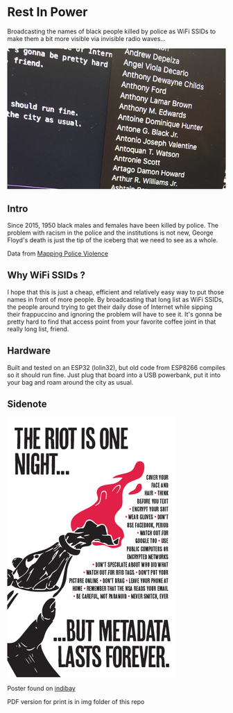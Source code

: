# Rest In Power

Broadcasting the names of black people killed by police as WiFi SSIDs to make them a bit more visible
via invisible radio waves...

![ssids](https://github.com/melka/restinpower/raw/master/img/image.jpg)

## Intro

Since 2015, 1950 black males and females have been killed by police. 
The problem with racism in the police and the institutions is not new, George Floyd's death is just the 
tip of the iceberg that we need to see as a whole.



Data from [Mapping Police Violence](https://mappingpoliceviolence.org/)

## Why WiFi SSIDs ?

I hope that this is just a cheap, efficient and relatively easy way to put those names in front of more people.
By broadcasting that long list as WiFi SSIDs, the people around trying to get their daily dose of Internet
while sipping their frappuccino and ignoring the problem will have to see it. It's gonna be pretty hard to 
find that access point from your favorite coffee joint in that really long list, friend.

## Hardware

Built and tested on an ESP32 (lolin32), but old code from ESP8266 compiles so it should run fine.
Just plug that board into a USB powerbank, put it into your bag and roam around the city as usual.

## Sidenote

![The riot is one night but metadata lasts forever](https://github.com/melka/restinpower/raw/master/img/metadata.jpg)

Poster found on [indibay](https://www.indybay.org/)

PDF version for print is in img folder of this repo